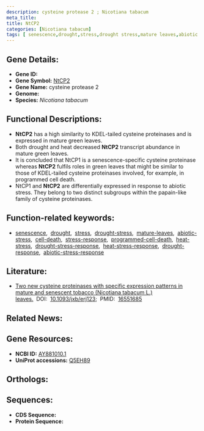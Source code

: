 ```yaml
---
description: cysteine protease 2 ; Nicotiana tabacum
meta_title:
title: NtCP2
categories: [Nicotiana tabacum]
tags: [ senescence,drought,stress,drought stress,mature leaves,abiotic stress,cell death,stress response,programmed cell death,heat stress,drought stress response,heat stress response,drought response,abiotic stress response ]
---
```


## Gene Details:
- **Gene ID:** []()
- **Gene Symbol:** <u>NtCP2</u>
- **Gene Name:** cysteine protease 2
- **Genome:** 
- **Species:** *Nicotiana tabacum*

## Functional Descriptions:
   - **NtCP2** has a high similarity to KDEL-tailed cysteine proteinases and is expressed in mature green leaves.
   - Both drought and heat decreased **NtCP2** transcript abundance in mature green leaves.
   - It is concluded that NtCP1 is a senescence-specific cysteine proteinase whereas **NtCP2** fulfils roles in green leaves that might be similar to those of KDEL-tailed cysteine proteinases involved, for example, in programmed cell death.
   - NtCP1 and **NtCP2** are differentially expressed in response to abiotic stress. They belong to two distinct subgroups within the papain-like family of cysteine proteinases.

## Function-related keywords:
   - [senescence](/tags/senescence/),&nbsp;&nbsp;[drought](/tags/drought/),&nbsp;&nbsp;[stress](/tags/stress/),&nbsp;&nbsp;[drought-stress](/tags/drought-stress/),&nbsp;&nbsp;[mature-leaves](/tags/mature-leaves/),&nbsp;&nbsp;[abiotic-stress](/tags/abiotic-stress/),&nbsp;&nbsp;[cell-death](/tags/cell-death/),&nbsp;&nbsp;[stress-response](/tags/stress-response/),&nbsp;&nbsp;[programmed-cell-death](/tags/programmed-cell-death/),&nbsp;&nbsp;[heat-stress](/tags/heat-stress/),&nbsp;&nbsp;[drought-stress-response](/tags/drought-stress-response/),&nbsp;&nbsp;[heat-stress-response](/tags/heat-stress-response/),&nbsp;&nbsp;[drought-response](/tags/drought-response/),&nbsp;&nbsp;[abiotic-stress-response](/tags/abiotic-stress-response/)

## Literature:
   - [Two new cysteine proteinases with specific expression patterns in mature and senescent tobacco (Nicotiana tabacum L.) leaves.](https://www.doi.org/10.1093/jxb/erj123)&nbsp;&nbsp;DOI:&nbsp;&nbsp;[10.1093/jxb/erj123](https://www.doi.org/10.1093/jxb/erj123);&nbsp;&nbsp;PMID:&nbsp;&nbsp;[16551685](https://pubmed.ncbi.nlm.nih.gov/16551685/)

## Related News:

## Gene Resources:
- **NCBI ID:**  [AY881010.1](https://www.ncbi.nlm.nih.gov/search/all/?term=AY881010.1)
- **UniProt accessions:**  [Q5EH89](https://www.uniprot.org/uniprotkb/Q5EH89/entry)

## Orthologs:

## Sequences:
- **CDS Sequence:**
- **Protein Sequence:**
